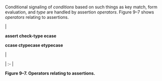  



Conditional signaling of *conditions* based on such things as key match, form evaluation, and *type* are handled by assertion *operators*. Figure 9–7 shows *operators* relating to assertions. 



|<p>**assert check-type ecase** </p><p>**ccase ctypecase etypecase**</p>|

| :- |





**Figure 9–7. Operators relating to assertions.** 



